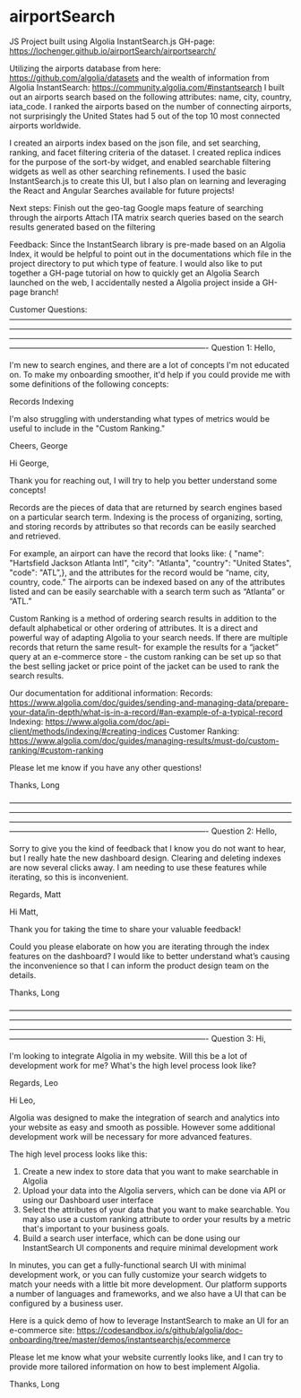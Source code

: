# airportSearch
JS Project built using Algolia InstantSearch.js
GH-page: https://lochenger.github.io/airportSearch/airportsearch/

Utilizing the airports database from here: https://github.com/algolia/datasets
and the wealth of information from Algolia InstantSearch: https://community.algolia.com/#instantsearch
I built out an airports search based on the following attributes: name, city, country, iata_code.  I ranked the airports based on the number of connecting airports, not surprisingly the United States had 5 out of the top 10 most connected airports worldwide.

I created an airports index based on the json file, and set searching, ranking, and facet filtering criteria of the dataset. I created replica indices for the purpose of the sort-by widget, and enabled searchable filtering widgets as well as other searching refinements. I used the basic InstantSearch.js to create this UI, but I also plan on learning and leveraging the React and Angular Searches available for future projects!

Next steps:
Finish out the geo-tag Google maps feature of searching through the airports
Attach ITA matrix search queries based on the search results generated based on the filtering

Feedback:
Since the InstantSearch library is pre-made based on an Algolia Index, it would be helpful to point out in the documentations which file in the project directory to put which type of feature.
I would also like to put together a GH-page tutorial on how to quickly get an Algolia Search launched on the web, I accidentally nested a Algolia project inside a GH-page branch!


Customer Questions:
—————————————————————————————————————————————————————————————————————————————————————————————————————————————————————————————————————-
Question 1:
Hello,

I'm new to search engines, and there are a lot of concepts I'm not educated on. To make my onboarding smoother, it'd help if you could provide me with some definitions of the following concepts:

Records
Indexing

I'm also struggling with understanding what types of metrics would be useful to include in the "Custom Ranking."

Cheers, George


Hi George,

Thank you for reaching out, I will try to help you better understand some concepts!

Records are the pieces of data that are returned by search engines based on a particular search term.
Indexing is the process of organizing, sorting, and storing records by attributes so that records can be easily searched and retrieved.


For example, an airport can have the record that looks like: { "name": "Hartsfield Jackson Atlanta Intl", "city": "Atlanta", "country": "United States", "code": "ATL”,}, and the attributes for the record would be “name, city, country, code.” The airports can be indexed based on any of the attributes listed and can be easily searchable with a search term such as “Atlanta” or “ATL.”


Custom Ranking is a method of ordering search results in addition to the default alphabetical or other ordering of attributes. It is a direct and powerful way of adapting Algolia to your search needs. If there are multiple records that return the same result- for example the results for a “jacket” query at an e-commerce store - the custom ranking can be set up so that the best selling jacket or price point of the jacket can be used to rank the search results.


Our documentation for additional information:
Records: https://www.algolia.com/doc/guides/sending-and-managing-data/prepare-your-data/in-depth/what-is-in-a-record/#an-example-of-a-typical-record
Indexing: https://www.algolia.com/doc/api-client/methods/indexing/#creating-indices
Customer Ranking: https://www.algolia.com/doc/guides/managing-results/must-do/custom-ranking/#custom-ranking


Please let me know if you have any other questions!

Thanks,
Long

—————————————————————————————————————————————————————————————————————————————————————————————————————————————————————————————————————-
Question 2:
Hello,

Sorry to give you the kind of feedback that I know you do not want to hear, but I really hate the new dashboard design. Clearing and deleting indexes are now several clicks away. I am needing to use these features while iterating, so this is inconvenient.

Regards, Matt



Hi Matt,

Thank you for taking the time to share your valuable feedback!

Could you please elaborate on how you are iterating through the index features on the dashboard? I would like to better understand what’s causing the inconvenience so that I can inform the product design team on the details.

Thanks,
Long

—————————————————————————————————————————————————————————————————————————————————————————————————————————————————————————————————————-
Question 3:
Hi,

I'm looking to integrate Algolia in my website. Will this be a lot of development work for me? What's the high level process look like?

Regards, Leo


Hi Leo,

Algolia was designed to make the integration of search and analytics into your website as easy and smooth as possible. However some additional development work will be necessary for more advanced features.

The high level process looks like this:
1. Create a new index to store data that you want to make searchable in Algolia
2. Upload your data into the Algolia servers, which can be done via API or using our Dashboard user interface
3. Select the attributes of your data that you want to make searchable. You may also use a custom ranking attribute to order your results by a metric that's important to your business goals.
4. Build a search user interface, which can be done using our InstantSearch UI components and require minimal development work

In minutes, you can get a fully-functional search UI with minimal development work, or you can fully customize your search widgets to match your needs with a little bit more development. Our platform supports a number of languages and frameworks, and we also have a UI that can be configured by a business user.

Here is a quick demo of how to leverage InstantSearch to make an UI for an e-commerce site: https://codesandbox.io/s/github/algolia/doc-onboarding/tree/master/demos/instantsearchjs/ecommerce

Please let me know what your website currently looks like, and I can try to provide more tailored information on how to best implement Algolia.

Thanks,
Long
